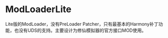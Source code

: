 # ModLoaderLite
Lite版的ModLoader，没有PreLoader Patcher，只有最基本的Harmony补丁功能，也没有UDS的支持。主要设计为修仙模拟器的官方接口MOD使用。